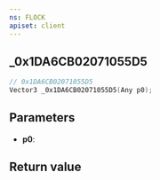 ```yaml
---
ns: FLOCK
apiset: client
---
```

## _0x1DA6CB02071055D5

```c
// 0x1DA6CB02071055D5
Vector3 _0x1DA6CB02071055D5(Any p0);
```


## Parameters
* **p0**:

## Return value